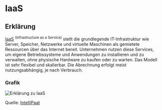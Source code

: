 # IaaS

## Erklärung
<ins>IaaS</ins> <sup>(Infrastructure as a Service)</sup> stellt die grundlegende IT-Infrastruktur wie Server, Speicher, Netzwerke und virtuelle Maschinen als gemietete Ressourcen über das Internet bereit. Unternehmen nutzen diese Services, um eigene Betriebssysteme und Anwendungen zu installieren und zu verwalten, ohne physische Hardware zu kaufen oder zu warten. Das Modell ist sehr flexibel und skalierbar. Die Abrechnung erfolgt meist nutzungsabhängig, je nach Verbrauch.

### Grafik
![Erklärung zu IaaS](https://github.com/user-attachments/assets/cfe5f8f1-dd12-4e76-923d-23363949d800)

Quelle: [IntelliPaat](https://intellipaat.com/blog/iaas-in-cloud-computing/)

